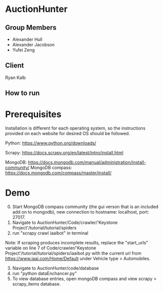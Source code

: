 # AuctionHunter

## Group Members
* Alexander Hull
* Alexander Jacobson
* Yufei Zeng



## Client 
Ryan Kalb

## How to run

# Prerequisites

Installation is different for each operating system, so the instructions provided on each website for desired OS should be followed. 

Python: https://www.python.org/downloads/

Scrapy: https://docs.scrapy.org/en/latest/intro/install.html

MongoDB: https://docs.mongodb.com/manual/administration/install-community/
MongoDB compass: https://docs.mongodb.com/compass/master/install/


# Demo 

0. Start MongoDB compass community (the gui verson that is an included add on to mongodb), new connection to hostname: localhost, port: 27017. 
1. Navigate to AuctionHunter/Code/crawler/'Keystone Project'/tutorial/tutorial/spiders
2. run "scrapy crawl iaaibot" in terminal

Note: If scraping produces incomplete results, replace the "start_urls" variable on line 7 of Code/crawler/'Keystone Project'/tutorial/tutorial/spiders/iaaibot.py with the current url from https://www.iaai.com/Home/Default under Vehicle type > Automobiles. 

3. Navigate to AuctionHunter/code/database
4. run "python dataEnchancer.py"
5. To view database entries, open mongoDB compass and view scrapy > scrapy_items database. 




